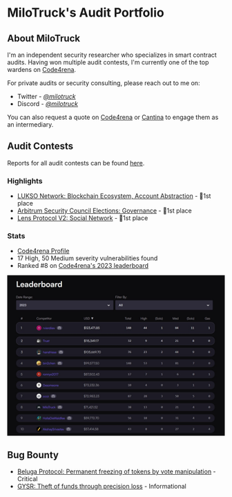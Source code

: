 # MiloTruck's Audit Portfolio

## About MiloTruck

I'm an independent security researcher who specializes in smart contract audits. Having won multiple audit contests, I'm currently one of the top wardens on [Code4rena](https://code4rena.com/).

For private audits or security consulting, please reach out to me on:
- Twitter - [*@milotruck*](https://twitter.com/milotruck) 
- Discord - [*@milotruck*](https://discord.com/users/302259685560680460)

You can also request a quote on [Code4rena](https://code4rena.com/@milotruck) or [Cantina](https://cantina.xyz/u/milotruck) to engage them as an intermediary.

## Audit Contests

Reports for all audit contests can be found [here](/audit-contests.md).

### Highlights

- [LUKSO Network: Blockchain Ecosystem, Account Abstraction](https://code4rena.com/contests/2023-06-lukso) - 🥇1st place
- [Arbitrum Security Council Elections: Governance](https://code4rena.com/contests/2023-08-arbitrum-security-council-election-system) - 🥇1st place
- [Lens Protocol V2: Social Network](https://code4rena.com/contests/2023-07-lens-protocol-v2) - 🥇1st place

### Stats

- [Code4rena Profile](https://code4rena.com/@MiloTruck)
- 17 High, 50 Medium severity vulnerabilities found
- Ranked #8 on [Code4rena's 2023 leaderboard](https://code4rena.com/leaderboard)

<img src="images/c4_leaderboard.jpg" width="900">

## Bug Bounty

- [Beluga Protocol: Permanent freezing of tokens by vote manipulation](/immunefi/beluga-C-01.md) - Critical
- [GYSR: Theft of funds through precision loss](/immunefi/gysr-I-01.md) - Informational
